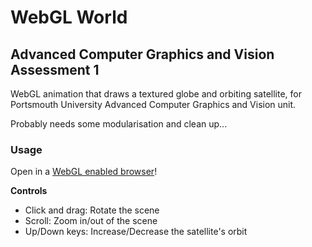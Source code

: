 # WebGL World

## Advanced Computer Graphics and Vision Assessment 1

WebGL animation that draws a textured globe and orbiting satellite, for Portsmouth University Advanced Computer Graphics and Vision unit. 

Probably needs some modularisation and clean up...

### Usage

Open in a [WebGL enabled browser](http://caniuse.com/#search=webgl)!

__Controls__

* Click and drag: Rotate the scene
* Scroll: Zoom in/out of the scene
* Up/Down keys: Increase/Decrease the satellite's orbit

